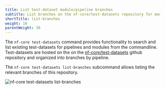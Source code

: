 ```yaml
---
title: List test-dataset module/pipeline branches
subtitle: List branches on the nf-core/test-datasets repository for modules/pipeline test data
shortTitle: list-branches
weight: 10
parentWeight: 30
---
```


The `nf-core test-datasets` command provides functionality to search and list existing test-datasets for pipelines and modules from the commandline.
Test-datasets are hosted on the on the [nf-core/test-datasets](https://github.com/nf-core/test-datasets/) github repository and organized into branches by pipeline.

The `nf-core test-datasets list-branches` subcommand allows listing the relevant branches of this repository.

<!-- RICH-CODEX
head: 25
-->

![`nf-core test-datasets list-branches`](/images/tools/nf-core-test-datasets-list-branches.svg)
